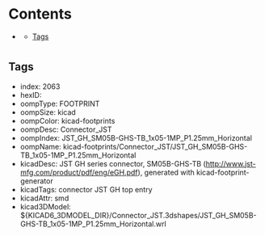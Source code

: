 



Contents
========

* [](#)
	* [Tags](#tags)

# 

## Tags

- index: 2063
- hexID: 
- oompType: FOOTPRINT
- oompSize: kicad
- oompColor: kicad-footprints
- oompDesc: Connector_JST
- oompIndex: JST_GH_SM05B-GHS-TB_1x05-1MP_P1.25mm_Horizontal
- oompName: kicad-footprints/Connector_JST/JST_GH_SM05B-GHS-TB_1x05-1MP_P1.25mm_Horizontal
- kicadDesc: JST GH series connector, SM05B-GHS-TB (http://www.jst-mfg.com/product/pdf/eng/eGH.pdf), generated with kicad-footprint-generator
- kicadTags: connector JST GH top entry
- kicadAttr: smd
- kicad3DModel: ${KICAD6_3DMODEL_DIR}/Connector_JST.3dshapes/JST_GH_SM05B-GHS-TB_1x05-1MP_P1.25mm_Horizontal.wrl
